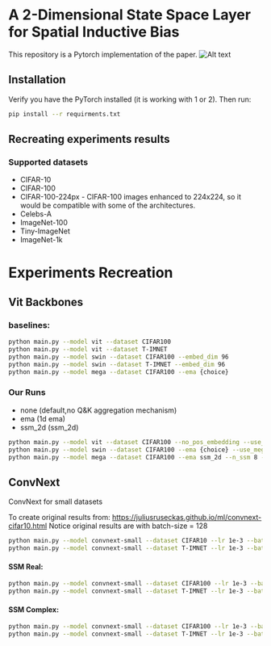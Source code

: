 
# A 2-Dimensional State Space Layer for Spatial Inductive Bias

This repository is a Pytorch implementation of the paper.
![Alt text](main_fig.png?raw=true "")

## Installation
Verify you have the PyTorch installed (it is working with 1 or 2).
Then run:

```bash
pip install --r requirments.txt
```

## Recreating experiments results

### Supported datasets

- CIFAR-10
- CIFAR-100
- CIFAR-100-224px - CIFAR-100 images enhanced to 224x224, so it would be compatible with some of the architectures.
- Celebs-A
- ImageNet-100 
- Tiny-ImageNet  
- ImageNet-1k

# Experiments Recreation

## Vit Backbones

### baselines:
```bash
python main.py --model vit --dataset CIFAR100
python main.py --model vit --dataset T-IMNET
python main.py --model swin --dataset CIFAR100 --embed_dim 96
python main.py --model swin --dataset T-IMNET --embed_dim 96
python main.py --model mega --dataset CIFAR100 --ema {choice}
```
### Our Runs

- none (default,no Q&K aggregation mechanism)
- ema (1d ema)
- ssm_2d (ssm_2d)


```bash
python main.py --model vit --dataset CIFAR100 --no_pos_embedding --use_mix_ffn --ema ssm_2d --normalize --n_ssm=2 --ndim 16 --directions_amount 2 --seed 0
python main.py --model swin --dataset CIFAR100 --ema {choice} --use_mega_gating --embed_dim 96
python main.py --model mega --dataset CIFAR100 --ema ssm_2d --n_ssm 8 --ndim 16
```

## ConvNext

ConvNext for small datasets

To create original results from: https://juliusruseckas.github.io/ml/convnext-cifar10.html
Notice original results are with batch-size = 128

```bash
python main.py --model convnext-small --dataset CIFAR10 --lr 1e-3 --batch_size 128 --weight-decay 1e-1
python main.py --model convnext-small --dataset T-IMNET --lr 1e-3 --batch_size 128 --weight-decay 1e-1
```

#### SSM Real:

```bash
python main.py --model convnext-small --dataset CIFAR100 --lr 1e-3 --batch_size 128 --weight-decay 1e-1 --ema ssm_2d --ssm_kernel_size 9 --n_ssm 2 --directions_amount 4 --ndim 16
python main.py --model convnext-small --dataset T-IMNET --lr 1e-3 --batch_size 128 --weight-decay 1e-1 --ema ssm_2d --ssm_kernel_size 13 --n_ssm 2 --directions_amount 2 --ndim 16
```

#### SSM Complex:

```bash
python main.py --model convnext-small --dataset CIFAR100 --lr 1e-3 --batch_size 128 --weight-decay 1e-1 --ema ssm_2d --ssm_kernel_size 9 --n_ssm 2 --directions_amount 2 --ndim 16 --complex_ssm
python main.py --model convnext-small --dataset T-IMNET --lr 1e-3 --batch_size 128 --weight-decay 1e-1 --ema ssm_2d --ssm_kernel_size 7 --n_ssm 2 --directions_amount 2 --ndim 16 --complex_ssm
```

